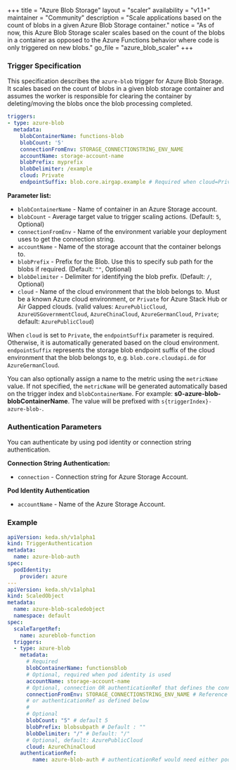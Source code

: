 +++
title = "Azure Blob Storage"
layout = "scaler"
availability = "v1.1+"
maintainer = "Community"
description = "Scale applications based on the count of blobs in a given Azure Blob Storage container."
notice = "As of now, this Azure Blob Storage scaler scales based on the count of the blobs in a container as opposed to the Azure Functions behavior where code is only triggered on new blobs."
go_file = "azure_blob_scaler"
+++

### Trigger Specification

This specification describes the `azure-blob` trigger for Azure Blob Storage. It scales based on the count of blobs in a given blob storage container and assumes the worker is responsible for clearing the container by deleting/moving the blobs once the blob processing completed.

```yaml
triggers:
- type: azure-blob
  metadata:
    blobContainerName: functions-blob
    blobCount: '5'
    connectionFromEnv: STORAGE_CONNECTIONSTRING_ENV_NAME
    accountName: storage-account-name
    blobPrefix: myprefix
    blobDelimiter: /example
    cloud: Private
    endpointSuffix: blob.core.airgap.example # Required when cloud=Private
```

**Parameter list:**

- `blobContainerName` - Name of container in an Azure Storage account.
- `blobCount` - Average target value to trigger scaling actions. (Default: `5`, Optional)
- `connectionFromEnv` - Name of the environment variable your deployment uses to get the connection string.
- `accountName` - Name of the storage account that the container belongs to.
- `blobPrefix` - Prefix for the Blob. Use this to specify sub path for the blobs if required. (Default: `""`, Optional)
- `blobDelimiter` - Delimiter for identifying the blob prefix. (Default: `/`, Optional)
- `cloud` - Name of the cloud environment that the blob belongs to. Must be a known Azure cloud environment, or `Private` for Azure Stack Hub or Air Gapped clouds. (valid values: `AzurePublicCloud`, `AzureUSGovernmentCloud`, `AzureChinaCloud`, `AzureGermanCloud`, `Private`; default: `AzurePublicCloud`)

When `cloud` is set to `Private`, the `endpointSuffix` parameter is required. Otherwise, it is automatically generated based on the cloud environment. `endpointSuffix` represents the storage blob endpoint suffix of the cloud environment that the blob belongs to, e.g. `blob.core.cloudapi.de` for `AzureGermanCloud`.

You can also optionally assign a name to the metric using the `metricName` value. If not specified, the `metricName` will be generated automatically based on the trigger index and `blobContainerName`. For example: **s0-azure-blob-blobContainerName**. The value will be prefixed with `s{triggerIndex}-azure-blob-`.

### Authentication Parameters

You can authenticate by using pod identity or connection string authentication.

**Connection String Authentication:**

- `connection` - Connection string for Azure Storage Account.

**Pod Identity Authentication**

- `accountName` - Name of the Azure Storage Account.

### Example

```yaml
apiVersion: keda.sh/v1alpha1
kind: TriggerAuthentication
metadata:
  name: azure-blob-auth
spec:
  podIdentity:
    provider: azure
---
apiVersion: keda.sh/v1alpha1
kind: ScaledObject
metadata:
  name: azure-blob-scaledobject
  namespace: default
spec:
  scaleTargetRef:
    name: azureblob-function
  triggers:
  - type: azure-blob
    metadata:
      # Required
      blobContainerName: functionsblob
      # Optional, required when pod identity is used
      accountName: storage-account-name
      # Optional, connection OR authenticationRef that defines the connection
      connectionFromEnv: STORAGE_CONNECTIONSTRING_ENV_NAME # Reference to a connection string in deployment
      # or authenticationRef as defined below
      #
      # Optional
      blobCount: "5" # default 5
      blobPrefix: blobsubpath # Default : ""
      blobDelimiter: "/" # Default: "/"
      # Optional, default: AzurePublicCloud
      cloud: AzureChinaCloud
    authenticationRef:
        name: azure-blob-auth # authenticationRef would need either podIdentity or define a connection parameter
```
